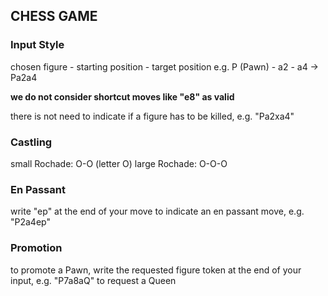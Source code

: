 ## CHESS GAME

### Input Style

chosen figure - starting position - target position
e.g. P (Pawn) - a2 - a4 -> Pa2a4

**we do not consider shortcut moves like "e8" as valid**

there is not need to indicate if a figure has to be killed, e.g. "Pa2xa4"

### Castling

small Rochade: O-O (letter O)
large Rochade: O-O-O

### En Passant

write "ep" at the end of your move to indicate an en passant move, e.g. "P2a4ep"

### Promotion

to promote a Pawn, write the requested figure token at the end of your input, e.g. "P7a8aQ" to request a Queen
